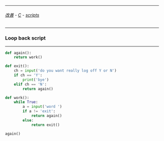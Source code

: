 
---

###### [改善](https://github.com/ttltrk/0C/blob/master/README.MD) - [C](https://github.com/ttltrk/PRG/blob/master/CODING.MD) - [scripts](https://github.com/ttltrk/PRG/blob/master/APPS.MD)

---

### Loop back script

---

```python
def again():
    return work()

def exit():
    ch = input('do you want really log off Y or N')
    if ch == 'Y':
        print('bye')
    elif ch == 'N':
        return again()

def work():
    while True:
        a = input('word ')
        if a != 'exit':
            return again()
        else:
            return exit()

again()
```
